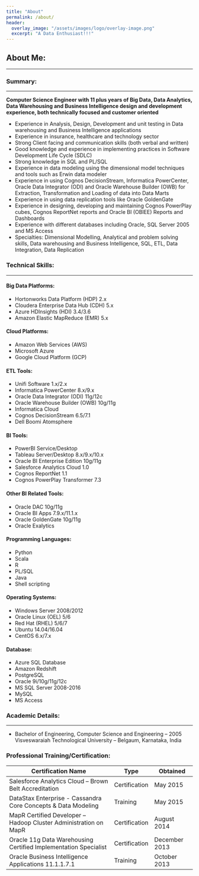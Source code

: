 ```yaml
---
title: "About"
permalink: /about/
header:
  overlay_image: "/assets/images/logo/overlay-image.png"
  excerpt: "A Data Enthusiast!!!"
---
```



## About Me:
---

### Summary:
---
**Computer Science Engineer with 11 plus years of Big Data, Data Analytics, Data Warehousing and Business
Intelligence design and development experience, both technically focused and customer oriented**

  * Experience in Analysis, Design, Development and unit testing in Data warehousing and Business Intelligence applications
  * Experience in insurance, healthcare and technology sector
  * Strong Client facing and communication skills (both verbal and written)
  * Good knowledge and experience in implementing practices in Software Development Life Cycle (SDLC)
  * Strong knowledge in SQL and PL/SQL
  * Experience in data modeling using the dimensional model techniques and tools such as Erwin data modeler
  * Experience in using Cognos DecisionStream, Informatica PowerCenter, Oracle Data Integrator (ODI) and Oracle Warehouse Builder (OWB) for Extraction, Transformation and Loading of data into Data Marts
  * Experience in using data replication tools like Oracle GoldenGate
  * Experience in designing, developing and maintaining Cognos PowerPlay cubes, Cognos ReportNet reports and Oracle BI (OBIEE) Reports and Dashboards
  * Experience with different databases including Oracle, SQL Server 2005 and MS Access
  * Specialties: Dimensional Modelling, Analytical and problem solving skills, Data warehousing and Business Intelligence, SQL, ETL, Data Integration, Data Replication

### Technical Skills:
---
#### Big Data Platforms:
  * Hortonworks Data Platform (HDP) 2.x
  * Cloudera Enterprise Data Hub (CDH) 5.x
  * Azure HDInsights (HDI) 3.4/3.6
  * Amazon Elastic MapReduce (EMR) 5.x

#### Cloud Platforms:
  * Amazon Web Services (AWS)
  * Microsoft Azure
  * Google Cloud Platform (GCP)

#### ETL Tools:
  * Unifi Software 1.x/2.x
  * Informatica PowerCenter 8.x/9.x
  * Oracle Data Integrator (ODI) 11g/12c
  * Oracle Warehouse Builder (OWB) 10g/11g
  * Informatica Cloud
  * Cognos DecisionStream 6.5/7.1
  * Dell Boomi Atomsphere

#### BI Tools:
  * PowerBI Service/Desktop
  * Tableau Server/Desktop 8.x/9.x/10.x
  * Oracle BI Enterprise Edition 10g/11g
  * Salesforce Analytics Cloud 1.0
  * Cognos ReportNet 1.1
  * Cognos PowerPlay Transformer 7.3

#### Other BI Related Tools:
  * Oracle DAC 10g/11g
  * Oracle BI Apps 7.9.x/11.1.x
  * Oracle GoldenGate 10g/11g
  * Oracle Exalytics

#### Programming Languages:
  * Python
  * Scala
  * R
  * PL/SQL
  * Java
  * Shell scripting

#### Operating Systems:
  * Windows Server 2008/2012
  * Oracle Linux (OEL) 5/6
  * Red Hat (RHEL) 5/6/7
  * Ubuntu 14.04/16.04
  * CentOS 6.x/7.x

#### Database:
  * Azure SQL Database
  * Amazon Redshift
  * PostgreSQL
  * Oracle 9i/10g/11g/12c
  * MS SQL Server 2008-2016
  * MySQL
  * MS Access

### Academic Details:
---
  * Bachelor of Engineering, Computer Science and Engineering – 2005 Visveswaraiah Technological University – Belgaum, Karnataka, India

### Professional Training/Certification:

| Certification Name | Type | Obtained |
|------------------------------------------------------------------|---------------|---------------|
| Salesforce Analytics Cloud – Brown Belt Accreditation | Certification | May 2015 |
| DataStax Enterprise - Cassandra Core Concepts & Data Modeling | Training | May 2015 |
| MapR Certified Developer – Hadoop Cluster Administration on MapR | Certification | August 2014 |
| Oracle 11g Data Warehousing Certified Implementation Specialist | Certification | December 2013 |
| Oracle Business Intelligence Applications 11.1.1.7.1 | Training | October 2013 |
